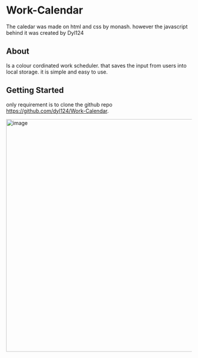 # Work-Calendar

The caledar was made on html and css by monash. however the javascript behind it was created by Dyl124

## About

Is a colour cordinated work scheduler. that saves the input from users into local storage. it is simple and easy to use.

## Getting Started

only requirement is to clone the github repo https://github.com/dyl124/Work-Calendar.

<img width="632" alt="image" src="https://github.com/dyl124/Work-Calendar/assets/142150017/156bf8d3-9cb4-45d5-a5b6-6cf1f95a1d14">

